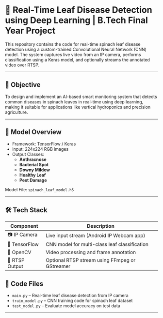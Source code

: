 # 🍃 Real-Time Leaf Disease Detection using Deep Learning | B.Tech Final Year Project

This repository contains the code for real-time spinach leaf disease detection using a custom-trained Convolutional Neural Network (CNN) model. The system captures live video from an IP camera, performs classification using a Keras model, and optionally streams the annotated video over RTSP.

---

## 🎯 Objective

To design and implement an AI-based smart monitoring system that detects common diseases in spinach leaves in real-time using deep learning, making it suitable for applications like vertical hydroponics and precision agriculture.

---

## 🧠 Model Overview

- Framework: TensorFlow / Keras
- Input: 224x224 RGB images
- Output Classes:
  - **Anthracnose**
  - **Bacterial Spot**
  - **Downy Mildew**
  - **Healthy Leaf**
  - **Pest Damage**

Model File: `spinach_leaf_model.h5`

---

## 🛠️ Tech Stack

| Component        | Description                             |
|------------------|-----------------------------------------|
| 📷 IP Camera     | Live input stream (Android IP Webcam app) |
| 🧠 TensorFlow    | CNN model for multi-class leaf classification |
| 🔁 OpenCV        | Video processing and frame annotation   |
| 📡 RTSP Output   | Optional RTSP stream using FFmpeg or GStreamer |

## 📂 Code Files

- `main.py` – Real-time leaf disease detection from IP camera
- `train_model.py` – CNN training code for spinach leaf dataset
- `test_model.py` – Evaluate model accuracy on test data

---


